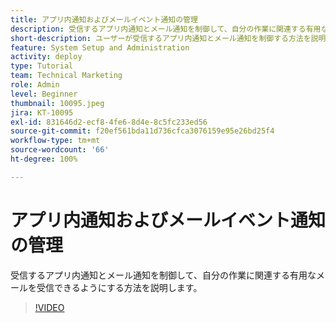 ```yaml
---
title: アプリ内通知およびメールイベント通知の管理
description: 受信するアプリ内通知とメール通知を制御して、自分の作業に関連する有用なメールを受信できるようにする方法を説明します。
short-description: ユーザーが受信するアプリ内通知とメール通知を制御する方法を説明します。
feature: System Setup and Administration
activity: deploy
type: Tutorial
team: Technical Marketing
role: Admin
level: Beginner
thumbnail: 10095.jpeg
jira: KT-10095
exl-id: 831646d2-ecf8-4fe6-8d4e-8c5fc233ed56
source-git-commit: f20ef561bda11d736cfca3076159e95e26bd25f4
workflow-type: tm+mt
source-wordcount: '66'
ht-degree: 100%

---
```


# アプリ内通知およびメールイベント通知の管理

受信するアプリ内通知とメール通知を制御して、自分の作業に関連する有用なメールを受信できるようにする方法を説明します。

>[!VIDEO](https://video.tv.adobe.com/v/3442786/?quality=12&learn=on&enablevpops)

